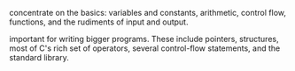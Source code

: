 

concentrate on the basics: variables and constants, arithmetic, control flow,
functions, and the rudiments of input and output.

important for writing bigger programs. These include pointers, structures,
most of C's rich set of operators, several control-flow statements, and the
standard library.
